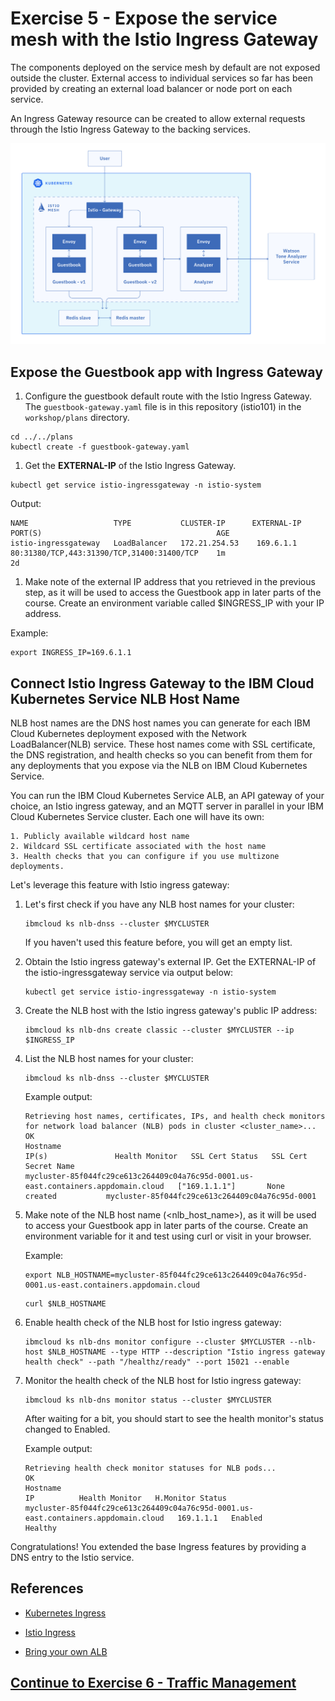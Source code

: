 # Exercise 5 - Expose the service mesh with the Istio Ingress Gateway

The components deployed on the service mesh by default are not exposed outside the cluster. External access to individual services so far has been provided by creating an external load balancer or node port on each service.

An Ingress Gateway resource can be created to allow external requests through the Istio Ingress Gateway to the backing services.

![Using istio gateway](../README_images/istio2.jpg)

## Expose the Guestbook app with Ingress Gateway

1. Configure the guestbook default route with the Istio Ingress Gateway. The `guestbook-gateway.yaml` file is in this repository (istio101) in the `workshop/plans` directory.

```shell
cd ../../plans
kubectl create -f guestbook-gateway.yaml
```

1. Get the **EXTERNAL-IP** of the Istio Ingress Gateway.

```shell
kubectl get service istio-ingressgateway -n istio-system
```

Output:

```shell
NAME                   TYPE           CLUSTER-IP      EXTERNAL-IP     PORT(S)                                       AGE
istio-ingressgateway   LoadBalancer   172.21.254.53    169.6.1.1       80:31380/TCP,443:31390/TCP,31400:31400/TCP    1m
2d
```

1. Make note of the external IP address that you retrieved in the previous step, as it will be used to access the Guestbook app in later parts of the course. Create an environment variable called $INGRESS_IP with your IP address.

Example:

```shell
export INGRESS_IP=169.6.1.1
```

## Connect Istio Ingress Gateway to the IBM Cloud Kubernetes Service NLB Host Name

NLB host names are the DNS host names you can generate for each IBM Cloud Kubernetes deployment exposed with the Network LoadBalancer(NLB) service. These host names come with SSL certificate, the DNS registration, and health checks so you can benefit from them for any deployments that you expose via the NLB on IBM Cloud Kubernetes Service.

You can run the IBM Cloud Kubernetes Service ALB, an API gateway of your choice, an Istio ingress gateway, and an MQTT server in parallel in your IBM Cloud Kubernetes Service cluster. Each one will have its own:

```text
1. Publicly available wildcard host name
2. Wildcard SSL certificate associated with the host name
3. Health checks that you can configure if you use multizone deployments.
```

Let's leverage this feature with Istio ingress gateway:

1. Let's first check if you have any NLB host names for your cluster:

    ```shell
    ibmcloud ks nlb-dnss --cluster $MYCLUSTER
    ```

   If you haven't used this feature before, you will get an empty list.

1. Obtain the Istio ingress gateway's external IP. Get the EXTERNAL-IP of the istio-ingressgateway service via output below:

    ```shell
    kubectl get service istio-ingressgateway -n istio-system
    ```

1. Create the NLB host with the Istio ingress gateway's public IP address:

    ```shell
    ibmcloud ks nlb-dns create classic --cluster $MYCLUSTER --ip $INGRESS_IP
    ```

1. List the NLB host names for your cluster:

    ```shell
    ibmcloud ks nlb-dnss --cluster $MYCLUSTER
    ```

    Example output:

    ```shell
   Retrieving host names, certificates, IPs, and health check monitors for network load balancer (NLB) pods in cluster <cluster_name>...
    OK
    Hostname                                                                             IP(s)               Health Monitor   SSL Cert Status   SSL Cert Secret Name
    mycluster-85f044fc29ce613c264409c04a76c95d-0001.us-east.containers.appdomain.cloud   ["169.1.1.1"]       None             created           mycluster-85f044fc29ce613c264409c04a76c95d-0001
    ```

1. Make note of the NLB host name (<nlb_host_name>), as it will be used to access your Guestbook app in later parts of the course. Create an environment variable for it and test using curl or visit in your browser.

    Example:

    ```shell
    export NLB_HOSTNAME=mycluster-85f044fc29ce613c264409c04a76c95d-0001.us-east.containers.appdomain.cloud
    ```

    ```shell
    curl $NLB_HOSTNAME
    ```

1. Enable health check of the NLB host for Istio ingress gateway:

    ```shell
    ibmcloud ks nlb-dns monitor configure --cluster $MYCLUSTER --nlb-host $NLB_HOSTNAME --type HTTP --description "Istio ingress gateway health check" --path "/healthz/ready" --port 15021 --enable
    ```

1. Monitor the health check of the NLB host for Istio ingress gateway:

    ```shell
    ibmcloud ks nlb-dns monitor status --cluster $MYCLUSTER
    ```

    After waiting for a bit, you should start to see the health monitor's status changed to Enabled.

    Example output:

    ```shell
    Retrieving health check monitor statuses for NLB pods...
    OK
    Hostname                                                                             IP          Health Monitor   H.Monitor Status
    mycluster-85f044fc29ce613c264409c04a76c95d-0001.us-east.containers.appdomain.cloud   169.1.1.1   Enabled          Healthy
    ```

Congratulations! You extended the base Ingress features by providing a DNS entry to the Istio service.

## References

* [Kubernetes Ingress](https://kubernetes.io/docs/concepts/services-networking/ingress/)

* [Istio Ingress](https://istio.io/latest/docs/tasks/traffic-management/ingress/)

* [Bring your own ALB](https://www.ibm.com/blogs/bluemix/2019/04/bring-your-own-alb-dns-with-health-checks-and-ssl-certificates-beta/)

## [Continue to Exercise 6 - Traffic Management](../exercise-6/README.md)
